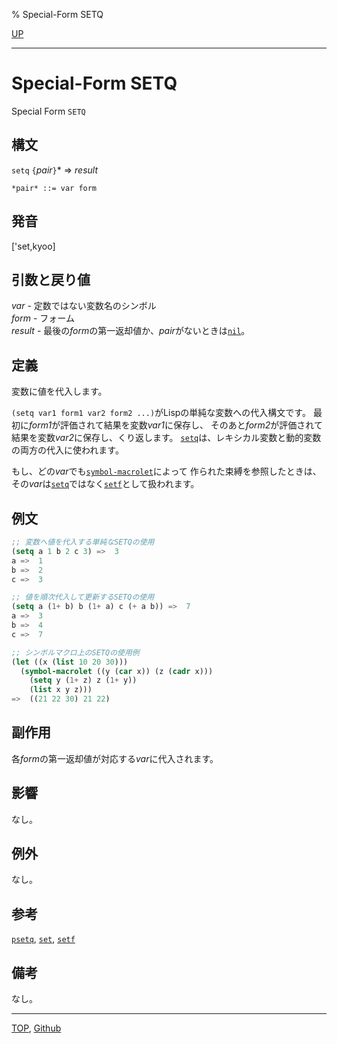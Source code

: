 % Special-Form SETQ

[UP](5.3.html)  

---

# Special-Form **SETQ**


Special Form `SETQ`


## 構文

`setq` `{`*pair*`}`\* => *result*

```
*pair* ::= var form 
```


## 発音

['set,kyoo]


## 引数と戻り値

*var* - 定数ではない変数名のシンボル  
*form* - フォーム  
*result* - 最後の*form*の第一返却値か、*pair*がないときは[`nil`](5.3.nil-variable.html)。


## 定義

変数に値を代入します。

`(setq var1 form1 var2 form2 ...)`がLispの単純な変数への代入構文です。
最初に*form1*が評価されて結果を変数*var1*に保存し、
そのあと*form2*が評価されて結果を変数*var2*に保存し、くり返します。
[`setq`](5.3.setq.html)は、レキシカル変数と動的変数の両方の代入に使われます。

もし、どの*var*でも[`symbol-macrolet`](3.8.symbol-macrolet.html)によって
作られた束縛を参照したときは、
その*var*は[`setq`](5.3.setq.html)ではなく[`setf`](5.3.setf.html)として扱われます。


## 例文

```lisp
;; 変数へ値を代入する単純なSETQの使用
(setq a 1 b 2 c 3) =>  3
a =>  1
b =>  2
c =>  3

;; 値を順次代入して更新するSETQの使用
(setq a (1+ b) b (1+ a) c (+ a b)) =>  7
a =>  3
b =>  4
c =>  7

;; シンボルマクロ上のSETQの使用例
(let ((x (list 10 20 30)))
  (symbol-macrolet ((y (car x)) (z (cadr x)))
    (setq y (1+ z) z (1+ y))
    (list x y z)))
=>  ((21 22 30) 21 22)
```


## 副作用

各*form*の第一返却値が対応する*var*に代入されます。


## 影響

なし。


## 例外

なし。


## 参考

[`psetq`](5.3.psetq.html),
[`set`](10.2.set.html),
[`setf`](5.3.setf.html)


## 備考

なし。


---
[TOP](index.html),  [Github](https://github.com/nptcl/npt-japanese)


